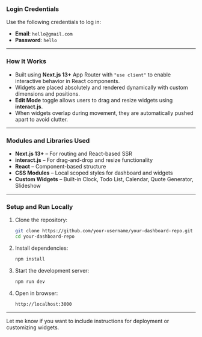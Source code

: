 ### Login Credentials

Use the following credentials to log in:

* **Email**: `hello@gmail.com`
* **Password**: `hello`

---

### How It Works

* Built using **Next.js 13+** App Router with `"use client"` to enable interactive behavior in React components.
* Widgets are placed absolutely and rendered dynamically with custom dimensions and positions.
* **Edit Mode** toggle allows users to drag and resize widgets using **interact.js**.
* When widgets overlap during movement, they are automatically pushed apart to avoid clutter.

---

### Modules and Libraries Used

* **Next.js 13+** – For routing and React-based SSR
* **interact.js** – For drag-and-drop and resize functionality
* **React** – Component-based structure
* **CSS Modules** – Local scoped styles for dashboard and widgets
* **Custom Widgets** – Built-in Clock, Todo List, Calendar, Quote Generator, Slideshow

---

### Setup and Run Locally

1. Clone the repository:

   ```bash
   git clone https://github.com/your-username/your-dashboard-repo.git
   cd your-dashboard-repo
   ```

2. Install dependencies:

   ```bash
   npm install
   ```

3. Start the development server:

   ```bash
   npm run dev
   ```

4. Open in browser:

   ```
   http://localhost:3000
   ```

---

Let me know if you want to include instructions for deployment or customizing widgets.

